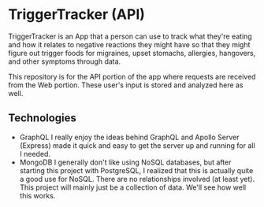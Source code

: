 # TriggerTracker (API)

TriggerTracker is an App that a person can use to track what they're eating and how it relates to negative reactions they might have so that they might figure out trigger foods for migraines, upset stomachs, allergies, hangovers, and other symptoms through data.

This repository is for the API portion of the app where requests are received from the Web portion. These user's input is stored and analyzed here as well.

## Technologies

- GraphQL
I really enjoy the ideas behind GraphQL and Apollo Server (Express) made it quick and easy to get the server up and running for all I needed.
- MongoDB
I generally don't like using NoSQL databases, but after starting this project with PostgreSQL, I realized that this is actually quite a good use for NoSQL.  There are no relationships involved (at least yet). This project will mainly just be a collection of data.  We'll see how well this works.
